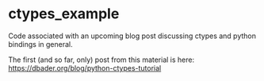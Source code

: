 # ctypes_example
Code associated with an upcoming blog post discussing ctypes and python bindings in general.

The first (and so far, only) post from this material is here:
<https://dbader.org/blog/python-ctypes-tutorial>
